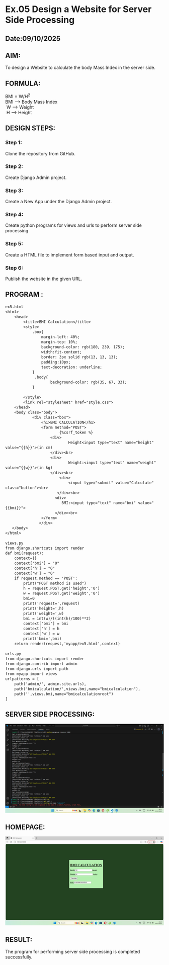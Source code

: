 # Ex.05 Design a Website for Server Side Processing
## Date:09/10/2025

## AIM:
  To design a Website to calculate the body Mass Index in the server side.

## FORMULA:
BMI = W/H<sup>2</sup>
<br> BMI --> Body Mass Index
<br> W --> Weight
<br> H --> Height

## DESIGN STEPS:

### Step 1:
Clone the repository from GitHub.

### Step 2:
Create Django Admin project.

### Step 3:
Create a New App under the Django Admin project.

### Step 4:
Create python programs for views and urls to perform server side processing.

### Step 5:
Create a HTML file to implement form based input and output.

### Step 6:
Publish the website in the given URL.

## PROGRAM :
```
ex5.html
<html> 
    <head> 
        <title>BMI Calculation</title> 
        <style>
            .box{
                margin-left: 40%;
                margin-top: 10%;
                background-color: rgb(180, 239, 175);
                width:fit-content;
                border: 3px solid rgb(13, 13, 13);
                padding:10px;
                text-decoration: underline;
            }
             .body{
                    background-color: rgb(35, 67, 33);
            }

        </style>
        <link rel="stylesheet" href="style.css">
    </head> 
    <body class="body">
            <div class="box"> 
                <h1>BMI CALCULATION</h1>
                <form method="POST">
                        {%csrf_token %}
                    <div> 
                            Height<input type="text" name="height" value="{{h}}">(in cm)
                    </div><br>
                    <div> 
                            Weight:<input type="text" name="weight" value="{{w}}">(in kg)
                    </div><br>
                        <div> 
                            <input type="submit" value="Calculate" class="button"><br> 
                       </div><br>
                      <div> 
                         BMI:<input type="text" name="bmi" value="{{bmi}}">
                      </div><br>
                </form>
               </div>
   </body>
</html>

views.py
from django.shortcuts import render 
def bmi(request): 
    context={} 
    context['bmi'] = "0" 
    context['h'] = "0" 
    context['w'] = "0" 
    if request.method == 'POST': 
        print("POST method is used")
        h = request.POST.get('height','0')
        w = request.POST.get('weight','0')
        bmi=0
        print('request=',request) 
        print('height=',h) 
        print('weight=',w) 
        bmi = int(w)/((int(h)/100)**2)
        context['bmi'] = bmi
        context['h'] = h
        context['w'] = w
        print('bmi=',bmi) 
    return render(request,'myapp/ex5.html',context)

urls.py
from django.shortcuts import render
from django.contrib import admin 
from django.urls import path 
from myapp import views 
urlpatterns = [ 
    path('admin/', admin.site.urls), 
    path('bmicalculation/',views.bmi,name="bmicalculation"),
    path('',views.bmi,name="bmicalculationroot")
]
```
## SERVER SIDE PROCESSING:
![alt text](<bmi terminal.png>)

## HOMEPAGE:
![alt text](<bmi output.png>)

## RESULT:
The program for performing server side processing is completed successfully.
